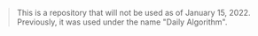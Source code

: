 > This is a repository that will not be used as of January 15, 2022.  
> Previously, it was used under the name "Daily Algorithm".
